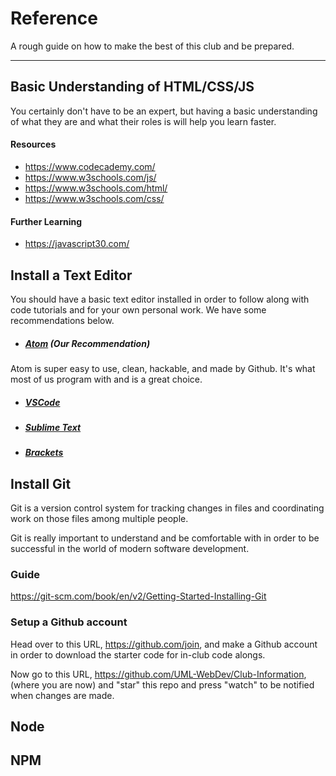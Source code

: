 # Reference

A rough guide on how to make the best of this club and be prepared.

----
## Basic Understanding of HTML/CSS/JS
You certainly don't have to be an expert, but having a basic understanding of what they are and what their roles is will help you learn faster.

#### Resources
* https://www.codecademy.com/
* https://www.w3schools.com/js/
* https://www.w3schools.com/html/
* https://www.w3schools.com/css/

#### Further Learning
* https://javascript30.com/

## Install a Text Editor
You should have a basic text editor installed in order to follow along with code tutorials and for your own personal work. We have some recommendations below.

* ##### [Atom](https://atom.io) (Our Recommendation)
Atom is super easy to use, clean, hackable, and made by Github. It's what most of us program with and is a great choice.

* ##### [VSCode](https://code.visualstudio.com/)
 
* ##### [Sublime Text](https://www.sublimetext.com/)

* ##### [Brackets](http://brackets.io/)

## Install Git
Git is a version control system for tracking changes in files and coordinating work on those files among multiple people.

Git is really important to understand and be comfortable with in order to be successful in the world of modern software development.

### Guide
https://git-scm.com/book/en/v2/Getting-Started-Installing-Git

### Setup a Github account
Head over to this URL, https://github.com/join, and make a Github account in order to download the starter code for in-club code alongs.



Now go to this URL, https://github.com/UML-WebDev/Club-Information, (where you are now) and "star" this repo and press "watch" to be notified when changes are made.

## Node

## NPM
